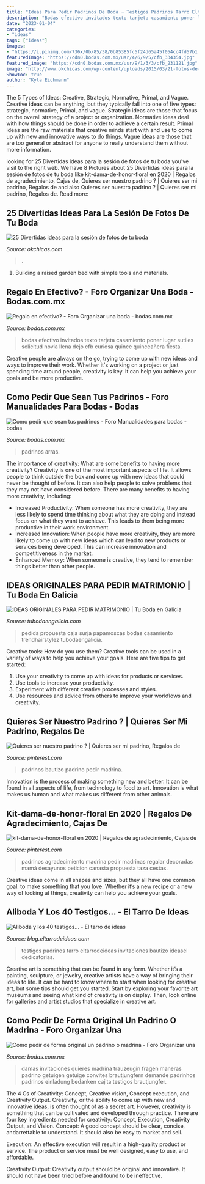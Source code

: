 ```yaml
---
title: "Ideas Para Pedir Padrinos De Boda ~ Testigos Padrinos Tarro Eltarrodeideas Invitaciones Bautizo Ideasel Dedicatorias"
description: "Bodas efectivo invitados texto tarjeta casamiento poner lugar sutiles solicitud novia llena dejo cfb curiosa quince quinceañera fiesta"
date: "2023-01-04"
categories:
- "ideas"
tags: ["ideas"]
images:
- "https://i.pinimg.com/736x/0b/85/38/0b85385fc5f24d65a45f054cc4fd57b1.jpg"
featuredImage: "https://cdn0.bodas.com.mx/usr/4/6/9/5/cfb_334354.jpg"
featured_image: "https://cdn0.bodas.com.mx/usr/9/1/3/3/cfb_231121.jpg"
image: "http://www.okchicas.com/wp-content/uploads/2015/03/21-fotos-de-boda-originales-y-divertidas-110.jpg"
ShowToc: true
author: "Kyla Eichmann"
---
```



The 5 Types of Ideas: Creative, Strategic, Normative, Primal, and Vague.
Creative ideas can be anything, but they typically fall into one of five types: strategic, normative, Primal, and vague. 
Strategic ideas are those that focus on the overall strategy of a project or organization. Normative ideas deal with how things should be done in order to achieve a certain result. Primal ideas are the raw materials that creative minds start with and use to come up with new and innovative ways to do things. Vague ideas are those that are too general or abstract for anyone to really understand them without more information.

	

		
looking for 25 Divertidas ideas para la sesión de fotos de tu boda you've visit to the right web. We have 8 Pictures about 25 Divertidas ideas para la sesión de fotos de tu boda like kit-dama-de-honor-floral en 2020 | Regalos de agradecimiento, Cajas de, Quieres ser nuestro padrino ? | Quieres ser mi padrino, Regalos de and also Quieres ser nuestro padrino ? | Quieres ser mi padrino, Regalos de. Read more:
		
    
## 25 Divertidas Ideas Para La Sesión De Fotos De Tu Boda

<img loading=lazy src="http://www.okchicas.com/wp-content/uploads/2015/03/21-fotos-de-boda-originales-y-divertidas-110.jpg" onerror="this.onerror=null;this.src='https://tse2.mm.bing.net/th?id=OIP.as3mBO8tWiXBHjbPAUMbWgHaFj&amp;pid=15.1';" alt="25 Divertidas ideas para la sesión de fotos de tu boda">

_Source: okchicas.com_

>. 

	

1. Building a raised garden bed with simple tools and materials.

    
## Regalo En Efectivo? - Foro Organizar Una Boda - Bodas.com.mx

<img loading=lazy src="https://cdn0.bodas.com.mx/usr/9/1/3/3/cfb_231121.jpg" onerror="this.onerror=null;this.src='https://tse3.mm.bing.net/th?id=OIP.yFNKLwb0eU5nd4il_N60xgHaJ7&amp;pid=15.1';" alt="Regalo en efectivo? - Foro Organizar una boda - bodas.com.mx">

_Source: bodas.com.mx_

>bodas efectivo invitados texto tarjeta casamiento poner lugar sutiles solicitud novia llena dejo cfb curiosa quince quinceañera fiesta. 

	

Creative people are always on the go, trying to come up with new ideas and ways to improve their work. Whether it's working on a project or just spending time around people, creativity is key. It can help you achieve your goals and be more productive.

    
## Como Pedir Que Sean Tus Padrinos - Foro Manualidades Para Bodas - Bodas

<img loading=lazy src="https://cdn0.bodas.com.mx/usr/6/9/0/7/cfb_1359153.jpg" onerror="this.onerror=null;this.src='https://tse4.mm.bing.net/th?id=OIP.7rK0IlOILf-Ho6LxhtJp-AAAAA&amp;pid=15.1';" alt="Como pedir que sean tus padrinos - Foro Manualidades para bodas - bodas">

_Source: bodas.com.mx_

>padrinos arras. 

	

The importance of creativity: What are some benefits to having more creativity?
Creativity is one of the most important aspects of life. It allows people to think outside the box and come up with new ideas that could never be thought of before. It can also help people to solve problems that they may not have considered before. There are many benefits to having more creativity, including: 
- Increased Productivity: When someone has more creativity, they are less likely to spend time thinking about what they are doing and instead focus on what they want to achieve. This leads to them being more productive in their work environment. 
- Increased Innovation: When people have more creativity, they are more likely to come up with new ideas which can lead to new products or services being developed. This can increase innovation and competitiveness in the market. 
- Enhanced Memory: When someone is creative, they tend to remember things better than other people.

    
## IDEAS ORIGINALES PARA PEDIR MATRIMONIO | Tu Boda En Galicia

<img loading=lazy src="http://www.tubodaengalicia.com/wp-content/uploads/2014/10/papamoscas.jpg" onerror="this.onerror=null;this.src='https://tse4.mm.bing.net/th?id=OIP.X7NMok1jiGdys-hfsFdurAHaE8&amp;pid=15.1';" alt="IDEAS ORIGINALES PARA PEDIR MATRIMONIO | Tu Boda en Galicia">

_Source: tubodaengalicia.com_

>pedida propuesta caja surja papamoscas bodas casamiento trendhairstylez tubodaengalicia. 

	

Creative tools: How do you use them?
Creative tools can be used in a variety of ways to help you achieve your goals. Here are five tips to get started: 
1. Use your creativity to come up with ideas for products or services.
2. Use tools to increase your productivity.
3. Experiment with different creative processes and styles.
4. Use resources and advice from others to improve your workflows and creativity.

    
## Quieres Ser Nuestro Padrino ? | Quieres Ser Mi Padrino, Regalos De

<img loading=lazy src="https://i.pinimg.com/736x/86/89/83/868983f6dccf8f479eddf93a99cf2b48.jpg" onerror="this.onerror=null;this.src='https://tse1.mm.bing.net/th?id=OIP.w-l8A7vw7IDlbt2RbX6Q4QHaFj&amp;pid=15.1';" alt="Quieres ser nuestro padrino ? | Quieres ser mi padrino, Regalos de">

_Source: pinterest.com_

>padrinos bautizo padrino pedir madrina. 

	

Innovation is the process of making something new and better. It can be found in all aspects of life, from technology to food to art. Innovation is what makes us human and what makes us different from other animals.

    
## Kit-dama-de-honor-floral En 2020 | Regalos De Agradecimiento, Cajas De

<img loading=lazy src="https://i.pinimg.com/736x/0b/85/38/0b85385fc5f24d65a45f054cc4fd57b1.jpg" onerror="this.onerror=null;this.src='https://tse2.mm.bing.net/th?id=OIP.KsyyOFEawzariycSWsNVIQHaLH&amp;pid=15.1';" alt="kit-dama-de-honor-floral en 2020 | Regalos de agradecimiento, Cajas de">

_Source: pinterest.com_

>padrinos agradecimiento madrina pedir madrinas regalar decoradas mamá desayunos peticion canasta propuesta taza cestas. 

	

Creative ideas come in all shapes and sizes, but they all have one common goal: to make something that you love. Whether it’s a new recipe or a new way of looking at things, creativity can help you achieve your goals.

    
## Aliboda Y Los 40 Testigos... - El Tarro De Ideas

<img loading=lazy src="http://eltarrodeideas.files.wordpress.com/2013/03/testigos-eltarrodeideas2.jpg" onerror="this.onerror=null;this.src='https://tse3.mm.bing.net/th?id=OIP.o_SzOszaxzW-VBVx5cpuGwHaFr&amp;pid=15.1';" alt="Aliboda y los 40 testigos... - El tarro de ideas">

_Source: blog.eltarrodeideas.com_

>testigos padrinos tarro eltarrodeideas invitaciones bautizo ideasel dedicatorias. 

	

Creative art is something that can be found in any form. Whether it’s a painting, sculpture, or jewelry, creative artists have a way of bringing their ideas to life. It can be hard to know where to start when looking for creative art, but some tips should get you started. Start by exploring your favorite art museums and seeing what kind of creativity is on display. Then, look online for galleries and artist studios that specialize in creative art.

    
## Como Pedir De Forma Original Un Padrino O Madrina - Foro Organizar Una

<img loading=lazy src="https://cdn0.bodas.com.mx/usr/4/6/9/5/cfb_334354.jpg" onerror="this.onerror=null;this.src='https://tse1.mm.bing.net/th?id=OIP.5Be0xpDP57xHmyiFx_98LAHaIf&amp;pid=15.1';" alt="Como pedir de forma original un padrino o madrina - Foro Organizar una">

_Source: bodas.com.mx_

>damas invitaciones quieres madrina trauzeugin fragen maneras padrino getuigen getuige convites brautjungfern demande padrinhos padrinos einladung bedanken cajita testigos brautjungfer. 

	

The 4 Cs of Creativity: Concept, Creative vision, Concept execution, and Creativity Output.
Creativity, or the ability to come up with new and innovative ideas, is often thought of as a secret art. However, creativity is something that can be cultivated and developed through practice. There are four key ingredients needed for creativity: Concept, Execution, Creativity Output, and Vision.
Concept: A good concept should be clear, concise, andarrettable to understand. It should also be easy to market and sell.

Execution: An effective execution will result in a high-quality product or service. The product or service must be well designed, easy to use, and affordable.

Creativity Output: Creativity output should be original and innovative. It should not have been tried before and found to be ineffective.

